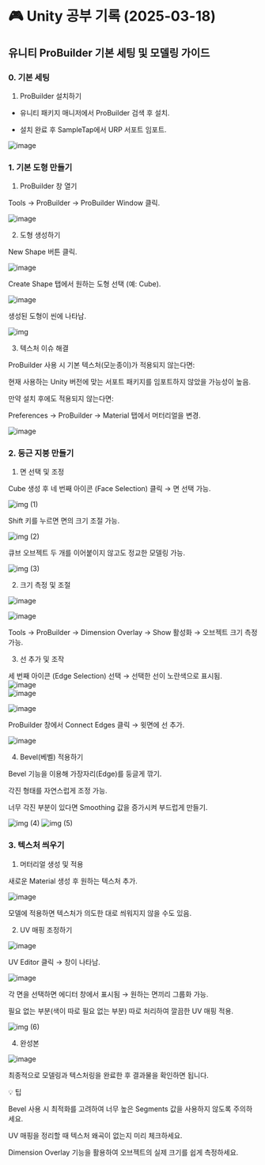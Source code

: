 # 🎮 Unity 공부 기록 (2025-03-18)

## 유니티 ProBuilder 기본 세팅 및 모델링 가이드

### 0. 기본 세팅

1) ProBuilder 설치하기

- 유니티 패키지 매니저에서 ProBuilder 검색 후 설치.

- 설치 완료 후 SampleTap에서 URP 서포트 임포트.

![image](https://github.com/user-attachments/assets/6c7d5b30-56df-4d62-98a7-6e0e74c10446)

### 1. 기본 도형 만들기

1) ProBuilder 창 열기

Tools → ProBuilder → ProBuilder Window 클릭.

![image](https://github.com/user-attachments/assets/932ed89c-9d63-44af-8a17-93e1c7f087db)


2) 도형 생성하기

New Shape 버튼 클릭.

![image](https://github.com/user-attachments/assets/edf9943a-8a01-4475-9424-94250aa451b5)

Create Shape 탭에서 원하는 도형 선택 (예: Cube).

![image](https://github.com/user-attachments/assets/417683f8-2572-41d2-b599-d507d64f1216)

생성된 도형이 씬에 나타남.

![img](https://github.com/user-attachments/assets/19aa5eca-fff8-4d1d-9282-07a7285a070c)


3) 텍스처 이슈 해결

ProBuilder 사용 시 기본 텍스처(모눈종이)가 적용되지 않는다면:

현재 사용하는 Unity 버전에 맞는 서포트 패키지를 임포트하지 않았을 가능성이 높음.

만약 설치 후에도 적용되지 않는다면:

Preferences → ProBuilder → Material 탭에서 머터리얼을 변경.

![image](https://github.com/user-attachments/assets/76fcfedc-5c25-4b1e-a387-3e98c441f537)


### 2. 둥근 지붕 만들기

1) 면 선택 및 조정

Cube 생성 후 네 번째 아이콘 (Face Selection) 클릭 → 면 선택 가능.

![img (1)](https://github.com/user-attachments/assets/1a5e5c07-6577-439e-a024-9d2e03ee9ed8)

Shift 키를 누르면 면의 크기 조절 가능.

![img (2)](https://github.com/user-attachments/assets/373962ac-56a3-48c0-85a6-9c149567dad8)

큐브 오브젝트 두 개를 이어붙이지 않고도 정교한 모델링 가능.

![img (3)](https://github.com/user-attachments/assets/8156a25e-a266-40c5-a4d8-675d784d3966)

2) 크기 측정 및 조절

![image](https://github.com/user-attachments/assets/b66a9467-39e0-4613-aaf8-e529bd78fd58)

![image](https://github.com/user-attachments/assets/37dfa24f-9dec-46e5-98ae-8d482be7b935)

Tools → ProBuilder → Dimension Overlay → Show 활성화 → 오브젝트 크기 측정 가능.

3) 선 추가 및 조작



세 번째 아이콘 (Edge Selection) 선택 → 선택한 선이 노란색으로 표시됨.  
![image](https://github.com/user-attachments/assets/2d38b17e-0a0e-4b9a-bc9c-989b709c0a92)  
![image](https://github.com/user-attachments/assets/173c3cba-e452-4a78-9115-4dd24e94ca50)

![image](https://github.com/user-attachments/assets/963db1a9-35fc-4db2-b280-28ee20b885c5)

ProBuilder 창에서 Connect Edges 클릭 → 윗면에 선 추가.

![image](https://github.com/user-attachments/assets/1345fc86-7c76-40c7-a019-a6a91bad01c9)

4) Bevel(베벨) 적용하기

Bevel 기능을 이용해 가장자리(Edge)를 둥글게 깎기.

각진 형태를 자연스럽게 조정 가능.

너무 각진 부분이 있다면 Smoothing 값을 증가시켜 부드럽게 만들기.

![img (4)](https://github.com/user-attachments/assets/57c46e97-c980-44d8-b6d2-3bfc6388f915)
![img (5)](https://github.com/user-attachments/assets/0a99b197-f73d-4d47-b46b-56cc6dac247f)

### 3. 텍스처 씌우기

1) 머터리얼 생성 및 적용

새로운 Material 생성 후 원하는 텍스처 추가.

![image](https://github.com/user-attachments/assets/d5a37b25-a24b-4459-96ad-c0f5ae90d368)


모델에 적용하면 텍스처가 의도한 대로 씌워지지 않을 수도 있음.

2) UV 매핑 조정하기

![image](https://github.com/user-attachments/assets/db026e37-6e1a-4e5d-895a-d068d85c3ea1)

UV Editor 클릭 → 창이 나타남.

![image](https://github.com/user-attachments/assets/8058b904-da5f-440e-bfe0-d2b0bec39989)

각 면을 선택하면 에디터 창에서 표시됨 → 원하는 면끼리 그룹화 가능.

필요 없는 부분(색이 따로 필요 없는 부분) 따로 처리하여 깔끔한 UV 매핑 적용.

![img (6)](https://github.com/user-attachments/assets/e74dcc07-3793-4e8c-8cbd-7ff36d93dc17)

4. 완성본

![image](https://github.com/user-attachments/assets/2a55a427-3075-4ccc-a977-9e42771e2b3c)

최종적으로 모델링과 텍스처링을 완료한 후 결과물을 확인하면 됩니다.

💡 팁

Bevel 사용 시 최적화를 고려하여 너무 높은 Segments 값을 사용하지 않도록 주의하세요.

UV 매핑을 정리할 때 텍스처 왜곡이 없는지 미리 체크하세요.

Dimension Overlay 기능을 활용하여 오브젝트의 실제 크기를 쉽게 측정하세요.

